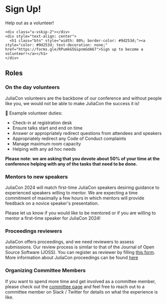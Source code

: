 # Sign Up!

Help out as a volunteer!
  ~~~
  <div class="u-vskip-2"></div>
  <div style="text-align: center">
    <h1 class="btn" style="width: 80%; border-color: #9d253d;"><a style="color: #9d253d; text-decoration: none;" href="https://forms.gle/RPumkG5GipnmGdA67">Sign up to become a volunteer!</a></h1>
  </div>
  ~~~

## Roles

### On the day volunteers

JuliaCon volunteers are the backbone of our conference and without people like you, we would not be able to make JuliaCon the success it is!

👷 Example volunteer duties:
- Check-in at registration desk 
- Ensure talks start and end on time
- Answer or appropriately redirect questions from attendees and speakers
- Appropriately redirect any Code of Conduct complaints
- Manage maximum room capacity
- Helping with any ad hoc needs

**Please note: we are asking that you devote about 50% of your time at the conference helping with any of the tasks that need to be done.**

### Mentors to new speakers

JuliaCon 2024 will match first-time JuliaCon speakers desiring guidance to experienced speakers willing to mentor.
We are expecting a time commitment of maximally a few hours in which mentors will provide feedback on a novice speaker's presentation.

Please let us know if you would like to be mentored or if you are willing to mentor a first-time speaker for JuliaCon 2024!

### Proceedings reviewers

JuliaCon offers proceedings, and we need reviewers to assess submissions.
Our review process is similar to that of the Journal of Open Source Software (JOSS). You can register as reviewer by filling [this form](https://docs.google.com/forms/d/e/1FAIpQLSdOvN0cEQRJZ_fIXbkPBJBJTNvzSyy89khrQvv8i0NSXmLkFA/viewform). More information about JuliaCon proceedings can be found [here](https://proceedings.juliacon.org/)

### Organizing Committee Members

If you want to spend more time and get involved as a committee member, please check out the [committee page](/2024/committee/) and feel free to reach out to a committee member on Slack / Twitter for details on what the experience is like.
